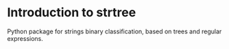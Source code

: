 # Introduction to strtree

Python package for strings binary classification, based on trees and regular expressions.